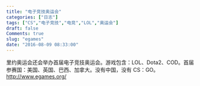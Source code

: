```yaml
---
title: "电子竞技奥运会"
categories: ["日志"]
tags: ["CS","电子竞技","电竞","LOL","奥运会"]
draft: false
Comments: true
slug: "egames"
date: "2016-08-09 08:33:00"
---
```


里约奥运会还会举办首届电子竞技奥运会。游戏包含：LOL、Dota2、COD。首届参赛国：美国、英国、巴西、加拿大。没有中国，没有 CS：GO。<a href="http://www.egames.org/" target="_blank">http://www.egames.org/</a>

